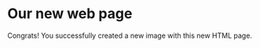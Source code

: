 Our new web page
================

Congrats! You successfully created a new image with this new HTML page.
